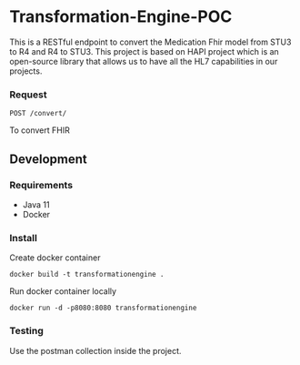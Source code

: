 # Transformation-Engine-POC

This is a RESTful endpoint to convert the Medication Fhir model from STU3 to R4 and R4 to STU3.
This project is based on HAPI project which is an open-source library that allows us to have all the HL7 capabilities in our projects.


### Request

`POST /convert/`

To convert FHIR 

## Development

### Requirements
* Java 11
* Docker

### Install

Create docker container
```
docker build -t transformationengine . 
```

Run docker container locally
```
docker run -d -p8080:8080 transformationengine 
```

### Testing
Use the postman collection inside the project.
